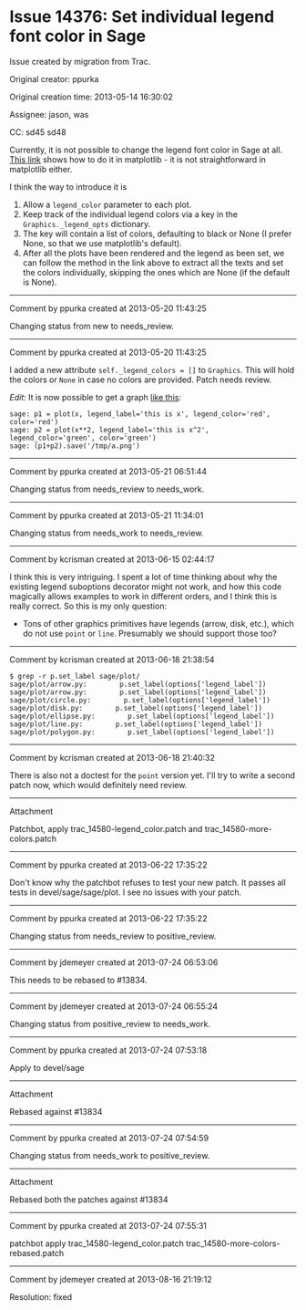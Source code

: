 # Issue 14376: Set individual legend font color in Sage

Issue created by migration from Trac.

Original creator: ppurka

Original creation time: 2013-05-14 16:30:02

Assignee: jason, was

CC:  sd45 sd48

Currently, it is not possible to change the legend font color in Sage at all. [This link](http://permalink.gmane.org/gmane.comp.python.matplotlib.general/24674) shows how to do it in matplotlib - it is not straightforward in matplotlib either.

I think the way to introduce it is

1. Allow a `legend_color` parameter to each plot.
2. Keep track of the individual legend colors via a key in the `Graphics._legend_opts` dictionary.
3. The key will contain a list of colors, defaulting to black or None (I prefer None, so that we use matplotlib's default).
4. After all the plots have been rendered and the legend as been set, we can follow the method in the link above to extract all the texts and set the colors individually, skipping the ones which are None (if the default is None).


---

Comment by ppurka created at 2013-05-20 11:43:25

Changing status from new to needs_review.


---

Comment by ppurka created at 2013-05-20 11:43:25

I added a new attribute `self._legend_colors = []` to `Graphics`. This will hold the colors or `None` in case no colors are provided. Patch needs review.

_Edit_: It is now possible to get a graph [like this](http://i.imgur.com/1hpaBbw.png):

```
sage: p1 = plot(x, legend_label='this is x', legend_color='red', color='red')
sage: p2 = plot(x**2, legend_label='this is x^2', legend_color='green', color='green')
sage: (p1+p2).save('/tmp/a.png')
```



---

Comment by ppurka created at 2013-05-21 06:51:44

Changing status from needs_review to needs_work.


---

Comment by ppurka created at 2013-05-21 11:34:01

Changing status from needs_work to needs_review.


---

Comment by kcrisman created at 2013-06-15 02:44:17

I think this is very intriguing.  I spent a lot of time thinking about why the existing legend suboptions decorator might not work, and how this code magically allows examples to work in different orders, and I think this is really correct.  So this is my only question:
 * Tons of other graphics primitives have legends (arrow, disk, etc.), which do not use `point` or `line`.  Presumably we should support those too?


---

Comment by kcrisman created at 2013-06-18 21:38:54


```
$ grep -r p.set_label sage/plot/
sage/plot/arrow.py:        p.set_label(options['legend_label'])
sage/plot/arrow.py:        p.set_label(options['legend_label'])
sage/plot/circle.py:        p.set_label(options['legend_label'])
sage/plot/disk.py:        p.set_label(options['legend_label'])
sage/plot/ellipse.py:        p.set_label(options['legend_label'])
sage/plot/line.py:        p.set_label(options['legend_label'])
sage/plot/polygon.py:        p.set_label(options['legend_label'])
```



---

Comment by kcrisman created at 2013-06-18 21:40:32

There is also not a doctest for the `point` version yet.  I'll try to write a second patch now, which would definitely need review.


---

Attachment

Patchbot, apply trac_14580-legend_color.patch  and trac_14580-more-colors.patch


---

Comment by ppurka created at 2013-06-22 17:35:22

Don't know why the patchbot refuses to test your new patch. It passes all tests in devel/sage/sage/plot. I see no issues with your patch.


---

Comment by ppurka created at 2013-06-22 17:35:22

Changing status from needs_review to positive_review.


---

Comment by jdemeyer created at 2013-07-24 06:53:06

This needs to be rebased to #13834.


---

Comment by jdemeyer created at 2013-07-24 06:55:24

Changing status from positive_review to needs_work.


---

Comment by ppurka created at 2013-07-24 07:53:18

Apply to devel/sage


---

Attachment

Rebased against #13834


---

Comment by ppurka created at 2013-07-24 07:54:59

Changing status from needs_work to positive_review.


---

Attachment

Rebased both the patches against #13834


---

Comment by ppurka created at 2013-07-24 07:55:31

patchbot apply trac_14580-legend_color.patch trac_14580-more-colors-rebased.patch


---

Comment by jdemeyer created at 2013-08-16 21:19:12

Resolution: fixed
